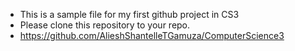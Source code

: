 - This is a sample file for my first github project in CS3
- Please clone this repository to your repo.
- https://github.com/AlieshShantelleTGamuza/ComputerScience3
